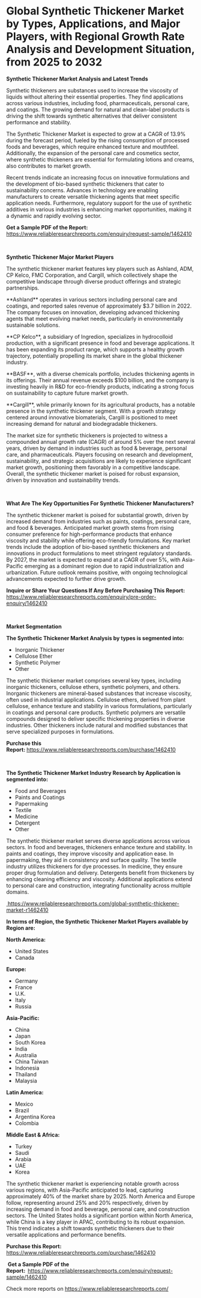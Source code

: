 <p><h1>Global Synthetic Thickener Market by Types, Applications, and Major Players, with Regional Growth Rate Analysis and Development Situation, from 2025 to 2032</h1></p><p><strong>Synthetic Thickener Market Analysis and Latest Trends</strong></p>
<p><p>Synthetic thickeners are substances used to increase the viscosity of liquids without altering their essential properties. They find applications across various industries, including food, pharmaceuticals, personal care, and coatings. The growing demand for natural and clean-label products is driving the shift towards synthetic alternatives that deliver consistent performance and stability.</p><p>The Synthetic Thickener Market is expected to grow at a CAGR of 13.9% during the forecast period, fueled by the rising consumption of processed foods and beverages, which require enhanced texture and mouthfeel. Additionally, the expansion of the personal care and cosmetics sector, where synthetic thickeners are essential for formulating lotions and creams, also contributes to market growth.</p><p>Recent trends indicate an increasing focus on innovative formulations and the development of bio-based synthetic thickeners that cater to sustainability concerns. Advances in technology are enabling manufacturers to create versatile thickening agents that meet specific application needs. Furthermore, regulatory support for the use of synthetic additives in various industries is enhancing market opportunities, making it a dynamic and rapidly evolving sector.</p></p>
<p><strong>Get a Sample PDF of the Report:&nbsp;</strong> <a href="https://www.reliableresearchreports.com/enquiry/request-sample/1462410?utm_campaign=2030&utm_medium=2&utm_source=Github&utm_content=ia&utm_term=01042025&utm_id=synthetic-thickener">https://www.reliableresearchreports.com/enquiry/request-sample/1462410</a></p>
<p>&nbsp;</p>
<p><strong>Synthetic Thickener Major Market Players</strong></p>
<p><p>The synthetic thickener market features key players such as Ashland, ADM, CP Kelco, FMC Corporation, and Cargill, which collectively shape the competitive landscape through diverse product offerings and strategic partnerships.</p><p>**Ashland** operates in various sectors including personal care and coatings, and reported sales revenue of approximately $3.7 billion in 2022. The company focuses on innovation, developing advanced thickening agents that meet evolving market needs, particularly in environmentally sustainable solutions.</p><p>**CP Kelco**, a subsidiary of Ingredion, specializes in hydrocolloid production, with a significant presence in food and beverage applications. It has been expanding its product range, which supports a healthy growth trajectory, potentially propelling its market share in the global thickener industry.</p><p>**BASF**, with a diverse chemicals portfolio, includes thickening agents in its offerings. Their annual revenue exceeds $100 billion, and the company is investing heavily in R&D for eco-friendly products, indicating a strong focus on sustainability to capture future market growth.</p><p>**Cargill**, while primarily known for its agricultural products, has a notable presence in the synthetic thickener segment. With a growth strategy centered around innovative biomaterials, Cargill is positioned to meet increasing demand for natural and biodegradable thickeners.</p><p>The market size for synthetic thickeners is projected to witness a compounded annual growth rate (CAGR) of around 5% over the next several years, driven by demand in industries such as food & beverage, personal care, and pharmaceuticals. Players focusing on research and development, sustainability, and strategic acquisitions are likely to experience significant market growth, positioning them favorably in a competitive landscape. Overall, the synthetic thickener market is poised for robust expansion, driven by innovation and sustainability trends.</p></p>
<p>&nbsp;</p>
<p><strong>What Are The Key Opportunities For Synthetic Thickener Manufacturers?</strong></p>
<p><p>The synthetic thickener market is poised for substantial growth, driven by increased demand from industries such as paints, coatings, personal care, and food & beverages. Anticipated market growth stems from rising consumer preference for high-performance products that enhance viscosity and stability while offering eco-friendly formulations. Key market trends include the adoption of bio-based synthetic thickeners and innovations in product formulations to meet stringent regulatory standards. By 2027, the market is expected to expand at a CAGR of over 5%, with Asia-Pacific emerging as a dominant region due to rapid industrialization and urbanization. Future outlook remains positive, with ongoing technological advancements expected to further drive growth.</p></p>
<p><strong>Inquire or Share Your Questions If Any Before Purchasing This Report:</strong> <a href="https://www.reliableresearchreports.com/enquiry/pre-order-enquiry/1462410?utm_campaign=2030&utm_medium=2&utm_source=Github&utm_content=ia&utm_term=01042025&utm_id=synthetic-thickener">https://www.reliableresearchreports.com/enquiry/pre-order-enquiry/1462410</a></p>
<p>&nbsp;</p>
<p><strong>Market Segmentation</strong></p>
<p><strong>The Synthetic Thickener Market Analysis by types is segmented into:</strong></p>
<p><ul><li>Inorganic Thickener</li><li>Cellulose Ether</li><li>Synthetic Polymer</li><li>Other</li></ul></p>
<p><p>The synthetic thickener market comprises several key types, including inorganic thickeners, cellulose ethers, synthetic polymers, and others. Inorganic thickeners are mineral-based substances that increase viscosity, often used in industrial applications. Cellulose ethers, derived from plant cellulose, enhance texture and stability in various formulations, particularly in coatings and personal care products. Synthetic polymers are versatile compounds designed to deliver specific thickening properties in diverse industries. Other thickeners include natural and modified substances that serve specialized purposes in formulations.</p></p>
<p><strong>Purchase this Report:&nbsp;</strong><a href="https://www.reliableresearchreports.com/purchase/1462410?utm_campaign=2030&utm_medium=2&utm_source=Github&utm_content=ia&utm_term=01042025&utm_id=synthetic-thickener">https://www.reliableresearchreports.com/purchase/1462410</a></p>
<p>&nbsp;</p>
<p><strong>The Synthetic Thickener Market Industry Research by Application is segmented into:</strong></p>
<p><ul><li>Food and Beverages</li><li>Paints and Coatings</li><li>Papermaking</li><li>Textile</li><li>Medicine</li><li>Detergent</li><li>Other</li></ul></p>
<p><p>The synthetic thickener market serves diverse applications across various sectors. In food and beverages, thickeners enhance texture and stability. In paints and coatings, they improve viscosity and application ease. In papermaking, they aid in consistency and surface quality. The textile industry utilizes thickeners for dye processes. In medicine, they ensure proper drug formulation and delivery. Detergents benefit from thickeners by enhancing cleaning efficiency and viscosity. Additional applications extend to personal care and construction, integrating functionality across multiple domains.</p></p>
<p><a href="https://www.reliableresearchreports.com/global-synthetic-thickener-market-r1462410?utm_campaign=2030&utm_medium=2&utm_source=Github&utm_content=ia&utm_term=01042025&utm_id=synthetic-thickener">&nbsp;https://www.reliableresearchreports.com/global-synthetic-thickener-market-r1462410</a></p>
<p><strong>In terms of Region, the Synthetic Thickener Market Players available by Region are:</strong></p>
<p>
    <p> <strong> North America: </strong>
        <ul>
            <li>United States</li>
            <li>Canada</li>
        </ul>
        </p> 
    <p> <strong> Europe: </strong>
        <ul>
            <li>Germany</li>
            <li>France</li>
            <li>U.K.</li>
            <li>Italy</li>
            <li>Russia</li>
        </ul>
        </p> 
    <p> <strong> Asia-Pacific: </strong>
        <ul>
            <li>China</li>
            <li>Japan</li>
            <li>South Korea</li>
            <li>India</li>
            <li>Australia</li>
            <li>China Taiwan</li>
            <li>Indonesia</li>
            <li>Thailand</li>
            <li>Malaysia</li>
        </ul>
        </p> 
    <p> <strong> Latin America: </strong>
        <ul>
            <li>Mexico</li>
            <li>Brazil</li>
            <li>Argentina Korea</li>
            <li>Colombia</li>
        </ul>
        </p> 
    <p> <strong> Middle East & Africa: </strong>
        <ul>
            <li>Turkey</li>
            <li>Saudi</li>
            <li>Arabia</li>
            <li>UAE</li>
            <li>Korea</li>
        </ul>
    </p>
    </p>
<p><p>The synthetic thickener market is experiencing notable growth across various regions, with Asia-Pacific anticipated to lead, capturing approximately 40% of the market share by 2025. North America and Europe follow, representing around 25% and 20% respectively, driven by increasing demand in food and beverage, personal care, and construction sectors. The United States holds a significant portion within North America, while China is a key player in APAC, contributing to its robust expansion. This trend indicates a shift towards synthetic thickeners due to their versatile applications and performance benefits.</p></p>
<p><strong>Purchase this Report: </strong><a href="https://www.reliableresearchreports.com/purchase/1462410?utm_campaign=2030&utm_medium=2&utm_source=Github&utm_content=ia&utm_term=01042025&utm_id=synthetic-thickener">https://www.reliableresearchreports.com/purchase/1462410</a></p>
<p>&nbsp;<strong>Get a Sample PDF of the Report:&nbsp;&nbsp;</strong><a href="https://www.reliableresearchreports.com/enquiry/request-sample/1462410?utm_campaign=2030&utm_medium=2&utm_source=Github&utm_content=ia&utm_term=01042025&utm_id=synthetic-thickener">https://www.reliableresearchreports.com/enquiry/request-sample/1462410</a></p>
<p><strong></strong></p>
<p>Check more reports on <a href="https://www.reliableresearchreports.com/?utm_campaign=2030&utm_medium=2&utm_source=Github&utm_content=ia&utm_term=01042025&utm_id=synthetic-thickener">https://www.reliableresearchreports.com/</a></p>